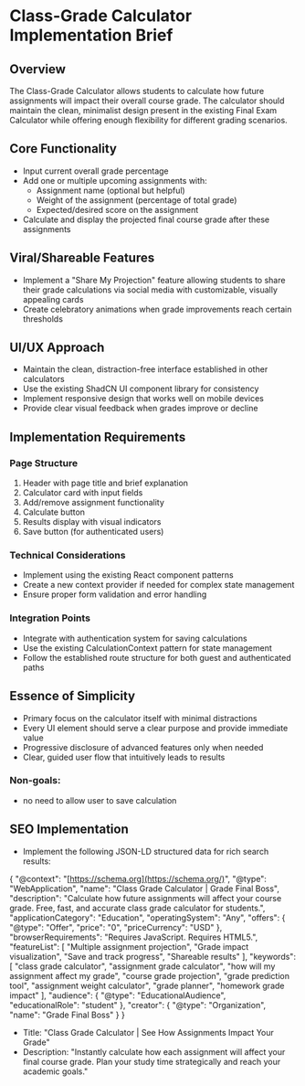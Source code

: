 # Class-Grade Calculator Implementation Brief

## Overview

The Class-Grade Calculator allows students to calculate how future assignments will impact their overall course grade. The calculator should maintain the clean, minimalist design present in the existing Final Exam Calculator while offering enough flexibility for different grading scenarios.

## Core Functionality

- Input current overall grade percentage
- Add one or multiple upcoming assignments with:
    - Assignment name (optional but helpful)
    - Weight of the assignment (percentage of total grade)
    - Expected/desired score on the assignment
- Calculate and display the projected final course grade after these assignments

## Viral/Shareable Features

- Implement a "Share My Projection" feature allowing students to share their grade calculations via social media with customizable, visually appealing cards
- Create celebratory animations when grade improvements reach certain thresholds

## UI/UX Approach

- Maintain the clean, distraction-free interface established in other calculators
- Use the existing ShadCN UI component library for consistency
- Implement responsive design that works well on mobile devices
- Provide clear visual feedback when grades improve or decline

## Implementation Requirements

### Page Structure

1. Header with page title and brief explanation
2. Calculator card with input fields
3. Add/remove assignment functionality
4. Calculate button
5. Results display with visual indicators
6. Save button (for authenticated users)

### Technical Considerations

- Implement using the existing React component patterns
- Create a new context provider if needed for complex state management
- Ensure proper form validation and error handling

### Integration Points

- Integrate with authentication system for saving calculations
- Use the existing CalculationContext pattern for state management
- Follow the established route structure for both guest and authenticated paths

## Essence of Simplicity

- Primary focus on the calculator itself with minimal distractions
- Every UI element should serve a clear purpose and provide immediate value
- Progressive disclosure of advanced features only when needed
- Clear, guided user flow that intuitively leads to results

### Non-goals:

- no need to allow user to save calculation

## SEO Implementation

- Implement the following JSON-LD structured data for rich search results:

{
"@context": "[https://schema.org](https://schema.org/)",
"@type": "WebApplication",
"name": "Class Grade Calculator | Grade Final Boss",
"description": "Calculate how future assignments will affect your course grade. Free, fast, and accurate class grade calculator for students.",
"applicationCategory": "Education",
"operatingSystem": "Any",
"offers": {
"@type": "Offer",
"price": "0",
"priceCurrency": "USD"
},
"browserRequirements": "Requires JavaScript. Requires HTML5.",
"featureList": [
"Multiple assignment projection",
"Grade impact visualization",
"Save and track progress",
"Shareable results"
],
"keywords": [
"class grade calculator",
"assignment grade calculator",
"how will my assignment affect my grade",
"course grade projection",
"grade prediction tool",
"assignment weight calculator",
"grade planner",
"homework grade impact"
],
"audience": {
"@type": "EducationalAudience",
"educationalRole": "student"
},
"creator": {
"@type": "Organization",
"name": "Grade Final Boss"
}
}

- Title: "Class Grade Calculator | See How Assignments Impact Your Grade"
- Description: "Instantly calculate how each assignment will affect your final course grade. Plan your study time strategically and reach your academic goals."